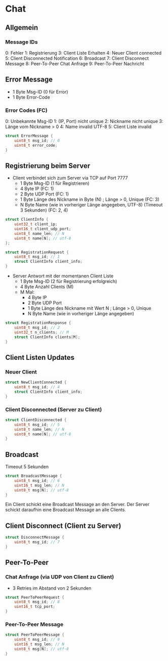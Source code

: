 # Chat

## Allgemein

### Message IDs

0: Fehler
1: Registrierung
3: Client Liste Erhalten
4: Neuer Client connected
5: Client Disconnected Notification
6: Broadcast
7: Client Disconnect Message
8: Peer-To-Peer Chat Anfrage
9: Peer-To-Peer Nachricht

## Error Message

- 1 Byte Msg-ID (0 für Error)
- 1 Byte Error-Code

### Error Codes (FC)

0: Unbekannte Msg-ID
1: (IP, Port) nicht unique
2: Nickname nicht unique
3: Länge vom Nickname > 0
4: Name invalid UTF-8
5: Client Liste invalid

```C
struct ErrorMessage {
    uint8_t msg_id; // 0
    uint8_t error_code;
}
```

## Registrierung beim Server

- Client verbindet sich zum Server via TCP auf Port 7777
    - 1 Byte Msg-ID (1 für Registrieren)
    - 4 Byte IP (FC: 1)
    - 2 Byte UDP Port (FC: 1)
    - 1 Byte Länge des Nickname in Byte (N) ; Länge > 0, Unique (FC: 3)
    - N Byte Name (wie in vorheriger Länge angegeben, UTF-8) (Timeout 3 Sekunden) (FC: 2, 4)

```C
struct ClientInfo {
    uint32_t client_ip;
    uint16_t client_udp_port;
    uint8_t name_len; // N
    uint8_t name[N]; // utf-8
};

struct RegistrationRequest {
    uint8_t msg_id; // 1
    struct ClientInfo client_info;
}
```

- Server Antwort mit der momentanen Client Liste
    - 1 Byte Msg-ID (2 für Registrierung erfolgreich)
    - 4 Byte Anzahl Clients (M)
    - M Mal:
        - 4 Byte IP
        - 2 Byte UDP Port
        - 1 Byte Länge des Nickname mit Wert N ; Länge > 0, Unique
        - N Byte Name (wie in vorheriger Länge angegeben)

```C
struct RegistrationResponse {
    uint8_t msg_id; // 2
    uint32_t n_clients; // M
    struct ClientInfo clients[M];
}
```

## Client Listen Updates 

### Neuer Client

```C
struct NewClientConnected {
    uint8_t msg_id; // 4
    struct ClientInfo client_info;
}
```

### Client Disconnected (Server zu Client)

```C
struct ClientDisconnected {
    uint8_t msg_id; // 5
    uint8_t name_len; // N
    uint8_t name[N]; // utf-8
}
```

## Broadcast

Timeout 5 Sekunden

```C
struct BroadcastMessage {
    uint8_t msg_id; // 6
    uint16_t msg_len; // N
    uint8_t msg[N]; // utf-8
}
```

Ein Client schickt eine Broadcast Message an den Server. Der Server schickt daraufhin eine Broadcast Message an alle Clients.

## Client Disconnect (Client zu Server)

```C
struct DisconnectMessage {
    uint8_t msg_id; // 7
}
```

## Peer-To-Peer

### Chat Anfrage (via UDP von Client zu Client)

- 3 Retries im Abstand von 2 Sekunden

```C
struct PeerToPeerRequest {
    uint8_t msg_id; // 8
    uint16_t tcp_port;
}
```

### Peer-To-Peer Message

```C
struct PeerToPeerMessage {
    uint8_t msg_id; // 9
    uint16_t msg_len; // N
    uint8_t msg[N]; // utf-8
}
```
